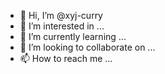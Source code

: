 - 👋 Hi, I’m @xyj-curry
- 👀 I’m interested in ...
- 🌱 I’m currently learning ...
- 💞️ I’m looking to collaborate on ...
- 📫 How to reach me ...

<!---
xyj-curry/xyj-curry is a ✨ special ✨ repository because its `README.md` (this file) appears on your GitHub profile.
You can click the Preview link to take a look at your changes.
--->
